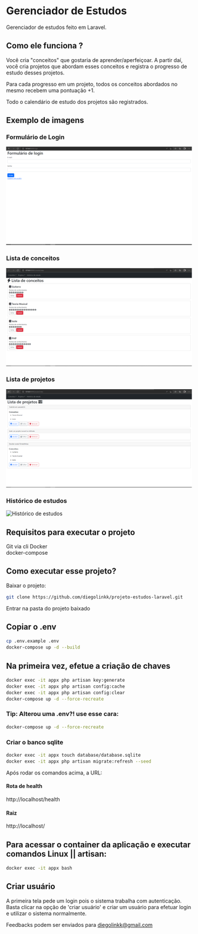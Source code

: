# Gerenciador de Estudos
Gerenciador de estudos feito em Laravel.

## Como ele funciona ?

Você cria "conceitos" que gostaria de aprender/aperfeiçoar. A partir daí, você cria projetos que abordam esses conceitos e registra o progresso de estudo desses projetos.

Para cada progresso em um projeto, todos os conceitos abordados no mesmo recebem uma pontuação +1.

Todo o calendário de estudo dos projetos são registrados.

## Exemplo de imagens
### Formulário de Login
![Formulário de Login](https://github.com/diegolinkk/projeto-estudos-laravel/blob/main/imagens/formulario-de-login.PNG?raw=true)
### Lista de conceitos
![Lista de conceitos](https://github.com/diegolinkk/projeto-estudos-laravel/blob/main/imagens/lista-de-conceitos.PNG?raw=true)
### Lista de projetos
![Lista de projetos](https://github.com/diegolinkk/projeto-estudos-laravel/blob/main/imagens/lista-de-projetos.PNG?raw=true)

### Histórico de estudos
![Histórico de estudos](https://github.com/diegolinkk/projeto-estudos-laravel/blob/main/imagens/hist%C3%B3rico-de-estudos.PNG?raw=true)

## Requisitos para executar o projeto
Git via cli
Docker  
docker-compose


## Como executar esse projeto?

Baixar o projeto:
```bash
git clone https://github.com/diegolinkk/projeto-estudos-laravel.git
```

Entrar na pasta do projeto baixado


## Copiar o .env
```bash
cp .env.example .env
docker-compose up -d --build
```


## Na primeira vez, efetue a criação de chaves 
```bash
docker exec -it appx php artisan key:generate
docker exec -it appx php artisan config:cache
docker exec -it appx php artisan config:clear
docker-compose up -d --force-recreate
```

### Tip: Alterou uma .env?! use esse cara:
```bash
docker-compose up -d --force-recreate
```

### Criar o banco sqlite
```bash
docker exec -it appx touch database/database.sqlite
docker exec -it appx php artisan migrate:refresh --seed
```
Após rodar os comandos acima, a URL:
#### Rota de health
http://localhost/health

#### Raiz
http://localhost/

## Para acessar o container da aplicação e executar comandos Linux || artisan:
```bash
docker exec -it appx bash
```


## Criar usuário
A primeira tela pede um login pois o sistema trabalha com autenticação. Basta clicar na opção de 'criar usuário' e criar um usuário para efetuar login e utilizar o sistema normalmente.

Feedbacks podem ser enviados para diegolinkk@gmail.com
